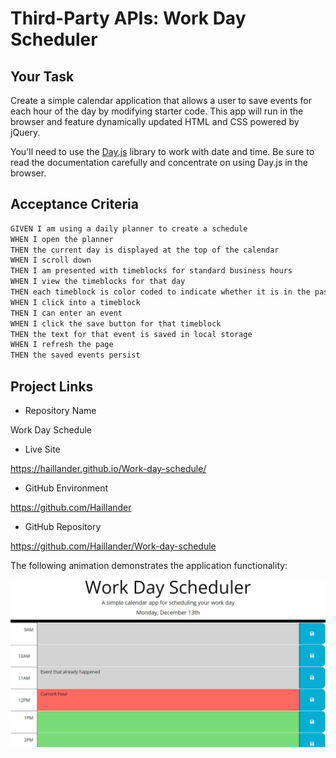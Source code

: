 # Third-Party APIs: Work Day Scheduler

## Your Task

Create a simple calendar application that allows a user to save events for each hour of the day by modifying starter code. This app will run in the browser and feature dynamically updated HTML and CSS powered by jQuery.

You'll need to use the [Day.js](https://day.js.org/en/) library to work with date and time. Be sure to read the documentation carefully and concentrate on using Day.js in the browser.

## Acceptance Criteria

```md
GIVEN I am using a daily planner to create a schedule
WHEN I open the planner
THEN the current day is displayed at the top of the calendar
WHEN I scroll down
THEN I am presented with timeblocks for standard business hours
WHEN I view the timeblocks for that day
THEN each timeblock is color coded to indicate whether it is in the past, present, or future
WHEN I click into a timeblock
THEN I can enter an event
WHEN I click the save button for that timeblock
THEN the text for that event is saved in local storage
WHEN I refresh the page
THEN the saved events persist
```
## Project Links

* Repository Name

Work Day Schedule 

* Live Site

https://haillander.github.io/Work-day-schedule/

* GitHub Environment

https://github.com/Haillander

* GitHub Repository

https://github.com/Haillander/Work-day-schedule



The following animation demonstrates the application functionality:


![A user clicks on slots on the color-coded calendar and edits the events.](./assets/image/05-third-party-apis-homework-demo.gif)

